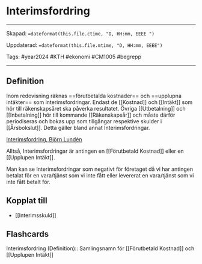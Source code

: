 # Interimsfordring

---
Skapad: `=dateformat(this.file.ctime, "D, HH:mm, EEEE ")`

Uppdaterad: `=dateformat(this.file.mtime, "D, HH:mm, EEEE")`

Tags: #year2024 #KTH #ekonomi #CM1005 #begrepp

---

## Definition

Inom redovisning räknas ==förutbetalda kostnader== och ==upplupna intäkter== som interimsfordringar. Endast de [[Kostnad]] och [[Intäkt]] som hör till räkenskapsåret ska påverka resultatet. Övriga [[Utbetalning]] och [[Inbetalning]] hör till kommande [[Räkenskapsår]] och måste därför periodiseras och bokas upp som tillgångar respektive skulder i [[Årsbokslut]]. Detta gäller bland annat Interimsfordringar.

[Interimsfordring, Björn Lundén](https://www.bjornlunden.se/bokslut--%C3%A5rsredovisning/interimsfordringar__1294)

Alltså, Interimsfordringar är antingen en [[Förutbetald Kostnad]] eller en [[Upplupen Intäkt]].

Man kan se Interimsfordringar som negativt för företaget då vi har antingen betalat för en vara/tjänst som vi inte fått eller levererat en vara/tjänst som vi inte fått betalt för.

## Kopplat till

- [[Interimsskuld]]

## Flashcards

Interimsfordring (Definition):: Samlingsnamn för [[Förutbetald Kostnad]] och [[Upplupen Intäkt]]
<!--SR:!2024-02-19,10,270!2024-02-20,12,270-->
